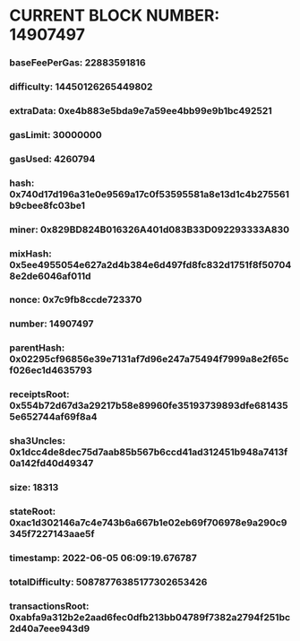 # CURRENT BLOCK NUMBER: 14907497

### baseFeePerGas: 22883591816
### difficulty: 14450126265449802
### extraData: 0xe4b883e5bda9e7a59ee4bb99e9b1bc492521
### gasLimit: 30000000
### gasUsed: 4260794
### hash: 0x740d17d196a31e0e9569a17c0f53595581a8e13d1c4b275561b9cbee8fc03be1
### miner: 0x829BD824B016326A401d083B33D092293333A830
### mixHash: 0x5ee4955054e627a2d4b384e6d497fd8fc832d1751f8f507048e2de6046af011d
### nonce: 0x7c9fb8ccde723370
### number: 14907497
### parentHash: 0x02295cf96856e39e7131af7d96e247a75494f7999a8e2f65cf026ec1d4635793
### receiptsRoot: 0x554b72d67d3a29217b58e89960fe35193739893dfe6814355e652744af69f8a4
### sha3Uncles: 0x1dcc4de8dec75d7aab85b567b6ccd41ad312451b948a7413f0a142fd40d49347
### size: 18313
### stateRoot: 0xac1d302146a7c4e743b6a667b1e02eb69f706978e9a290c9345f7227143aae5f
### timestamp: 2022-06-05 06:09:19.676787
### totalDifficulty: 50878776385177302653426
### transactionsRoot: 0xabfa9a312b2e2aad6fec0dfb213bb04789f7382a2794f251bc2d40a7eee943d9
